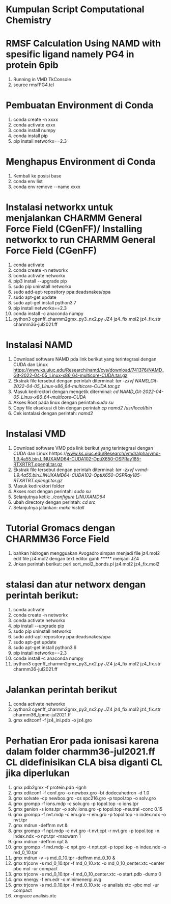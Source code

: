 # Kumpulan Script Computational Chemistry
# RMSF Calculation Using NAMD with spesific ligand namely PG4 in protein 6pib #
1. Running in VMD TkConsole
2. source rmsfPG4.tcl

# Pembuatan Environment di Conda #
1. conda create -n xxxx
2. conda activate xxxx
3. conda install numpy
4. conda install pip
5. pip install networkx==2.3

# Menghapus Environment di Conda #
1. Kembali ke posisi base
2. conda env list 
3. conda env remove --name xxxx

# Instalasi networkx untuk menjalankan CHARMM General Force Field (CGenFF)/ Installing networkx to run CHARMM General Force Field (CGenFF) #
1.	conda activate
2.	conda create -n networkx
3.	conda activate networkx
4.	pip3 install --upgrade pip
5.	sudo pip uninstall networkx
6.	sudo add-apt-repository ppa:deadsnakes/ppa
7.	sudo apt-get update
8.	sudo apt-get install python3.7
9.	pip install networkx==2.3
10.	conda install -c anaconda numpy 
11.	python3 cgenff_charmm2gmx_py3_nx2.py JZ4 jz4_fix.mol2 jz4_fix.str charmm36-jul2021.ff

# Instalasi NAMD #
1. Download software NAMD pda link berikut yang terintegrasi dengan CUDA dan Linux https://www.ks.uiuc.edu/Research/namd/cvs/download/741376/NAMD_Git-2022-04-05_Linux-x86_64-multicore-CUDA.tar.gz
2. Ekstrak file tersebut dengan perintah diterminal: *tar -zxvf NAMD_Git-2022-04-05_Linux-x86_64-multicore-CUDA.tar.gz*
4. Masuk kedirektori dengan mengetik diterminal: *cd NAMD_Git-2022-04-05_Linux-x86_64-multicore-CUDA*
6. Akses Root pada linux dengan perintah:*sudo su*
8. Copy file eksekusi di bin dengan perintah:*cp namd2 /usr/local/bin*
10. Cek isntalasi dengan perintah: *namd2*

# Instalasi VMD #
1. Download software VMD pda link berikut yang terintegrasi dengan CUDA dan Linux hhttps://www.ks.uiuc.edu/Research/vmd/alpha/vmd-1.9.4a55.bin.LINUXAMD64-CUDA102-OptiX650-OSPRay185-RTXRTRT.opengl.tar.gz
2. Ekstrak file tersebut dengan perintah diterminal: *tar -zxvf vvmd-1.9.4a55.bin.LINUXAMD64-CUDA102-OptiX650-OSPRay185-RTXRTRT.opengl.tar.gz*
4. Masuk kedirektori folder
6. Akses root dengan perintah: *sudo su*
8. Selanjutnya ketik: *./configure LINUXAMD64*
10. ubah directory dengan perintah: *cd src*
12. Selanjutnya jalankan: *make install*

# Tutorial Gromacs dengan CHARMM36 Force Field
1. bahkan hidrogen mengguakan Avogadro simpan menjadi file jz4.mol2 edit file jz4.mol2 dengan text editor ganti ***** menjadi JZ4
2. Jnkan perintah berikut: perl sort_mol2_bonds.pl jz4.mol2 jz4_fix.mol2
# stalasi dan atur networx dengan perintah berikut:
1.	conda activate
2.	conda create -n networkx
3.	conda activate networkx
4.	pip install --upgrade pip
5.	sudo pip uninstall networkx
6.	sudo add-apt-repository ppa:deadsnakes/ppa
7.	sudo apt-get update
8.	sudo apt-get install python3.6
9.	pip install networkx==2.3
10.	conda install -c anaconda numpy 
11.	python3 cgenff_charmm2gmx_py3_nx2.py JZ4 jz4_fix.mol2 jz4_fix.str charmm36-jul2021.ff
# Jalankan perintah berikut
1. conda activate networkx
2. python3 cgenff_charmm2gmx_py3_nx2.py JZ4 jz4_fix.mol2 jz4_fix.str charmm36_ljpme-jul2021.ff
3. gmx editconf -f jz4_ini.pdb -o jz4.gro
# Perhatian Eror pada ionisasi karena dalam folder charmm36-jul2021.ff CL didefinisikan CLA bisa diganti CL jika diperlukan
1.	gmx pdb2gmx -f protein.pdb -ignh
2.	gmx editconf -f conf.gro -o newbox.gro -bt dodecahedron -d 1.0
3.	gmx solvate -cp newbox.gro -cs spc216.gro -p topol.top -o solv.gro
4.	gmx grompp -f ions.mdp -c solv.gro -p topol.top -o ions.tpr
5.	gmx genion -s ions.tpr -o solv_ions.gro -p topol.top -neutral -conc 0.15
6.	gmx grompp -f nvt.mdp -c em.gro -r em.gro -p topol.top -n index.ndx -o nvt.tpr
7.	gmx mdrun -deffnm nvt &
8.	gmx grompp -f npt.mdp -c nvt.gro -t nvt.cpt -r nvt.gro -p topol.top -n index.ndx -o npt.tpr -maxwarn 1
9.	gmx mdrun -deffnm npt &
10.	gmx grompp -f md.mdp -c npt.gro -t npt.cpt -p topol.top -n index.ndx -o md_0_10.tpr
11.	gmx mdrun -v -s md_0_10.tpr -deffnm md_0_10 &
12.	gmx trjconv -s md_0_10.tpr -f md_0_10.xtc -o md_0_10_center.xtc -center pbc mol -ur compact
13.	gmx trjconv -s md_0_10.tpr -f md_0_10_center.xtc -o start.pdb -dump 0
14.	gmx energy -f em.edr -o minimenergi.xvg
15.	gmx trjconv -s md_0_10.tpr -f md_0_10.xtc -o analisis.xtc -pbc mol -ur compact
16.	xmgrace analisis.xtc

